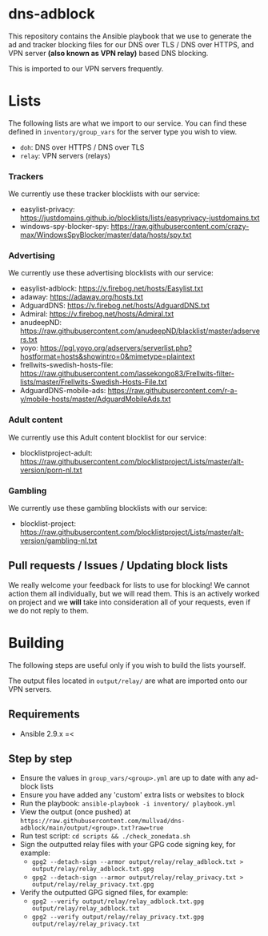 # dns-adblock

This repository contains the Ansible playbook that we use to generate the ad and tracker blocking files for our DNS over TLS / DNS over HTTPS, and VPN server __(also known as VPN relay)__ based DNS blocking.

This is imported to our VPN servers frequently.

# Lists

The following lists are what we import to our service. You can find these defined in `inventory/group_vars` for the server type you wish to view.

- `doh`: DNS over HTTPS / DNS over TLS
- `relay`: VPN servers (relays)

### Trackers

We currently use these tracker blocklists with our service:
- easylist-privacy: https://justdomains.github.io/blocklists/lists/easyprivacy-justdomains.txt
- windows-spy-blocker-spy: https://raw.githubusercontent.com/crazy-max/WindowsSpyBlocker/master/data/hosts/spy.txt

### Advertising

We currently use these advertising blocklists with our service:
- easylist-adblock: https://v.firebog.net/hosts/Easylist.txt
- adaway: https://adaway.org/hosts.txt
- AdguardDNS: https://v.firebog.net/hosts/AdguardDNS.txt
- Admiral: https://v.firebog.net/hosts/Admiral.txt
- anudeepND: https://raw.githubusercontent.com/anudeepND/blacklist/master/adservers.txt
- yoyo: https://pgl.yoyo.org/adservers/serverlist.php?hostformat=hosts&showintro=0&mimetype=plaintext
- frellwits-swedish-hosts-file: https://raw.githubusercontent.com/lassekongo83/Frellwits-filter-lists/master/Frellwits-Swedish-Hosts-File.txt
- AdguardDNS-mobile-ads: https://raw.githubusercontent.com/r-a-y/mobile-hosts/master/AdguardMobileAds.txt

### Adult content 

We currently use this Adult content blocklist for our service:
- blocklistproject-adult: https://raw.githubusercontent.com/blocklistproject/Lists/master/alt-version/porn-nl.txt

### Gambling

We currently use these gambling blocklists with our service:
- blocklist-project: https://raw.githubusercontent.com/blocklistproject/Lists/master/alt-version/gambling-nl.txt

## Pull requests / Issues / Updating block lists

We really welcome your feedback for lists to use for blocking! We cannot action them all individually, but we will read them. This is an actively worked on project and we **will** take into consideration all of your requests, even if we do not reply to them.

# Building

The following steps are useful only if you wish to build the lists yourself.

The output files located in `output/relay/` are what are imported onto our VPN servers.

## Requirements
- Ansible 2.9.x =<

## Step by step

  - Ensure the values in `group_vars/<group>.yml` are up to date with any ad-block lists
  - Ensure you have added any 'custom' extra lists or websites to block
  - Run the playbook: `ansible-playbook -i inventory/ playbook.yml`
  - View the output (once pushed) at `https://raw.githubusercontent.com/mullvad/dns-adblock/main/output/<group>.txt?raw=true`
  - Run test script: `cd scripts && ./check_zonedata.sh`
  - Sign the outputted relay files with your GPG code signing key, for example:
    - `gpg2 --detach-sign --armor output/relay/relay_adblock.txt > output/relay/relay_adblock.txt.gpg`
    - `gpg2 --detach-sign --armor output/relay/relay_privacy.txt > output/relay/relay_privacy.txt.gpg`
  - Verify the outputted GPG signed files, for example:
    - `gpg2 --verify output/relay/relay_adblock.txt.gpg output/relay/relay_adblock.txt`
    - `gpg2 --verify output/relay/relay_privacy.txt.gpg output/relay/relay_privacy.txt`
